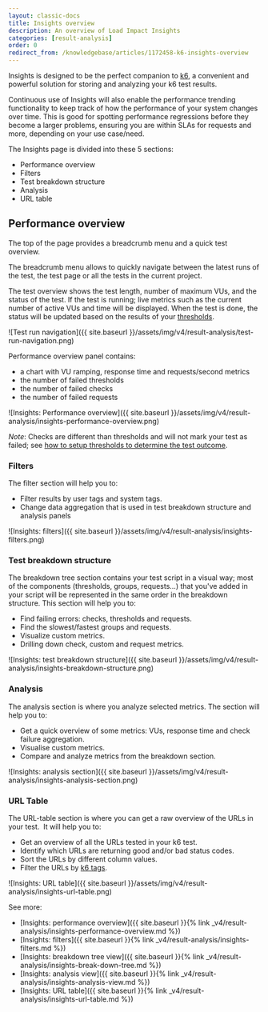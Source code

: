 ```yaml
---
layout: classic-docs
title: Insights overview
description: An overview of Load Impact Insights
categories: [result-analysis]
order: 0
redirect_from: /knowledgebase/articles/1172458-k6-insights-overview
---
```


Insights is designed to be the perfect companion to [k6](https://k6.io/), a convenient and powerful solution for storing and analyzing your k6 test results.

Continuous use of Insights will also enable the performance trending functionality&nbsp;to keep track of how the performance of your system changes over time. This is good for spotting performance regressions before they become a larger problems, ensuring you are within SLAs for requests and more, depending on your use case/need.

The Insights page is divided into these 5 sections:
- Performance overview
- Filters
- Test breakdown structure
- Analysis
- URL table

## Performance overview
The top of the page provides a breadcrumb menu and a quick test overview.

The breadcrumb menu allows to quickly navigate between the latest runs of the test, the test page or all the tests in the current project.

The test overview shows the test length, number of maximum VUs, and the status of the test. If the test is running; live metrics such as the&nbsp;current number of active VUs and time will be displayed. When the test is done, the status will be updated based on the results of your [thresholds](https://docs.k6.io/docs/thresholds).

![Test run navigation]({{ site.baseurl }}/assets/img/v4/result-analysis/test-run-navigation.png)

Performance overview panel contains:
- a chart with VU ramping, response time and requests/second metrics
- the number of failed thresholds
- the number of failed checks
- the number of failed requests

![Insights: Performance overview]({{ site.baseurl }}/assets/img/v4/result-analysis/insights-performance-overview.png)

*Note*: Checks are different than thresholds and will not mark your test as failed; see [how to setup thresholds to determine the test outcome](https://docs.k6.io/docs/thresholds).

### Filters

The filter section will help you to:

- Filter results by user tags and system tags.
- Change data aggregation that is used in test breakdown structure and analysis panels

![Insights: filters]({{ site.baseurl }}/assets/img/v4/result-analysis/insights-filters.png)

### Test breakdown structure

The breakdown tree section contains your test script in a visual way; most of the components (thresholds, groups, requests...) that you've added in your script will be represented in the same order in the breakdown structure. This section will help you to:

- Find failing errors: checks, thresholds and requests.
- Find the slowest/fastest groups and requests.
- Visualize custom metrics.
- Drilling down check, custom and request metrics.

![Insights: test breakdown structure]({{ site.baseurl }}/assets/img/v4/result-analysis/insights-breakdown-structure.png)

### Analysis

The analysis section is where you analyze selected metrics. The section will help you to:

- Get a quick overview of some metrics: VUs, response time and check failure aggregation.
- Visualise custom metrics.
- Compare and analyze metrics from the breakdown section.

![Insights: analysis section]({{ site.baseurl }}/assets/img/v4/result-analysis/insights-analysis-section.png)

### URL Table

The URL-table section is where you can get a raw overview of the URLs in your test.&nbsp; It will help you to:

- Get an overview of all the URLs tested in your k6 test.
- Identify which URLs are returning good and/or bad status codes.
- Sort the URLs by different column values.
- Filter the URLs by [k6 tags](https://docs.k6.io/docs/tags-and-groups).

![Insights: URL table]({{ site.baseurl }}/assets/img/v4/result-analysis/insights-url-table.png)

See more:
- [Insights: performance overview]({{ site.baseurl }}{% link _v4/result-analysis/insights-performance-overview.md %})
- [Insights: filters]({{ site.baseurl }}{% link _v4/result-analysis/insights-filters.md %})
- [Insights: breakdown tree view]({{ site.baseurl }}{% link _v4/result-analysis/insights-break-down-tree.md %})
- [Insights: analysis view]({{ site.baseurl }}{% link _v4/result-analysis/insights-analysis-view.md %})
- [Insights: URL table]({{ site.baseurl }}{% link _v4/result-analysis/insights-url-table.md %})